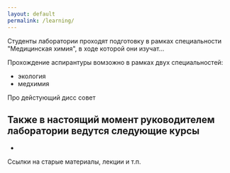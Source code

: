 ```yaml
---
layout: default
permalink: /learning/
---
```


Студенты лаборатории проходят подготовку в рамках специальности "Медицинская химия", в ходе которой они изучат...

Прохождение аспирантуры вомзожно в рамках двух специальностей:
- экология
- медхимия

Про дейстующий дисс совет

Также в настоящий момент руководителем лаборатории ведутся следующие курсы
- 
- 

Ссылки на старые материалы, лекции и т.п.